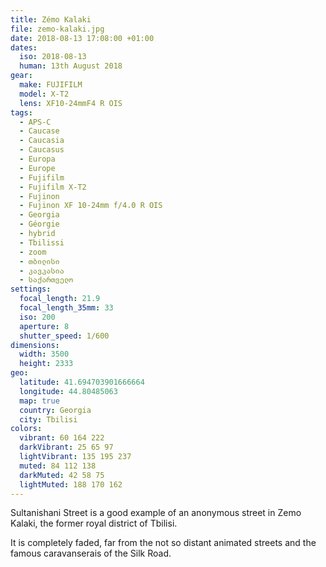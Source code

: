 ```yaml
---
title: Zémo Kalaki
file: zemo-kalaki.jpg
date: 2018-08-13 17:08:00 +01:00
dates:
  iso: 2018-08-13
  human: 13th August 2018
gear:
  make: FUJIFILM
  model: X-T2
  lens: XF10-24mmF4 R OIS
tags:
  - APS-C
  - Caucase
  - Caucasia
  - Caucasus
  - Europa
  - Europe
  - Fujifilm
  - Fujifilm X-T2
  - Fujinon
  - Fujinon XF 10-24mm f/4.0 R OIS
  - Georgia
  - Géorgie
  - hybrid
  - Tbilissi
  - zoom
  - თბილისი
  - კავკასია
  - საქართველო
settings:
  focal_length: 21.9
  focal_length_35mm: 33
  iso: 200
  aperture: 8
  shutter_speed: 1/600
dimensions:
  width: 3500
  height: 2333
geo:
  latitude: 41.694703901666664
  longitude: 44.80485063
  map: true
  country: Georgia
  city: Tbilisi
colors:
  vibrant: 60 164 222
  darkVibrant: 25 65 97
  lightVibrant: 135 195 237
  muted: 84 112 138
  darkMuted: 42 58 75
  lightMuted: 188 170 162
---
```


Sultanishani Street is a good example of an anonymous street in Zemo Kalaki, the former royal district of Tbilisi.

It is completely faded, far from the not so distant animated streets and the famous caravanserais of the Silk Road.
